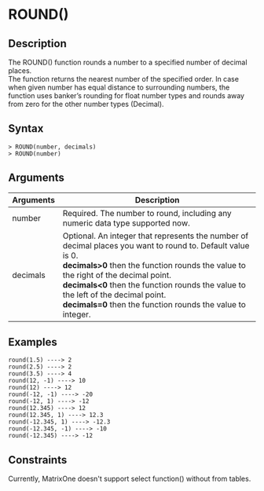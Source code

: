 # **ROUND()**

## **Description**

The ROUND() function rounds a number to a specified number of decimal places.  
The function returns the nearest number of the specified order. In case when given number has equal distance to surrounding numbers, the function uses banker’s rounding for float number types and rounds away from zero for the other number types (Decimal).


## **Syntax**

```
> ROUND(number, decimals)
> ROUND(number)
```
## **Arguments**
|  Arguments   | Description  |
|  ----  | ----  |
| number | Required.  The number to round, including any numeric data type supported now. |
| decimals| Optional. An integer that represents the number of decimal places you want to round to. Default value is 0. <br> **decimals>0** then the function rounds the value to the right of the decimal point. <br> **decimals<0** then the function rounds the value to the left of the decimal point. <br> **decimals=0** then the function rounds the value to integer.|



## **Examples**

```
round(1.5) ----> 2
round(2.5) ----> 2
round(3.5) ----> 4 
round(12, -1) ----> 10
round(12) ----> 12
round(-12, -1) ----> -20
round(-12, 1) ----> -12
round(12.345) ----> 12
round(12.345, 1) ----> 12.3
round(-12.345, 1) ----> -12.3
round(-12.345, -1) ----> -10
round(-12.345) ----> -12
```

## Constraints
Currently, MatrixOne doesn't support select function() without from tables.
